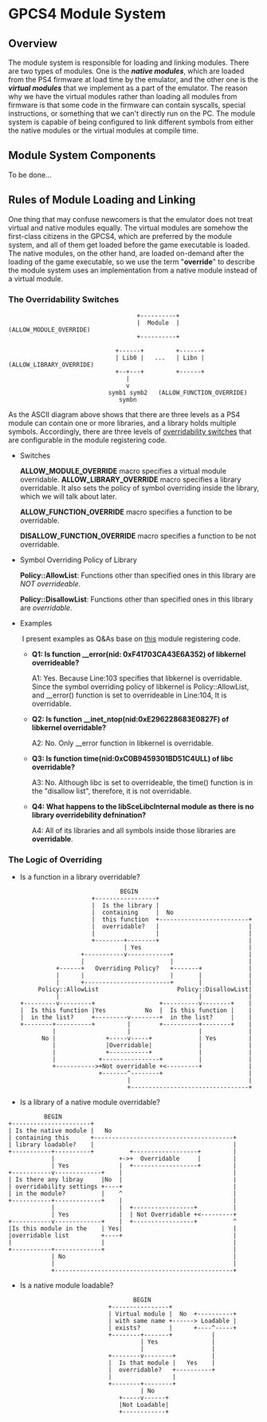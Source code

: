 # GPCS4 Module System

## Overview

The module system is responsible for loading and linking modules. There are two types of modules. One is the ***native modules***, which are loaded from the PS4 firmware at load time by the emulator, and the other one is the ***virtual modules*** that we implement as a part of the emulator. The reason why we have the virtual modules rather than loading all modules from firmware is that some code in the firmware can contain syscalls, special instructions, or something that we can't directly run on the PC. The module system is capable of being configured to link different symbols from either the native modules or the virtual modules at compile time.

## Module System Components

To be done...

## Rules of Module Loading and Linking

One thing that may confuse newcomers is that the emulator does not treat virtual and native modules equally. The virtual modules are somehow the first-class citizens in the GPCS4, which are preferred by the module system, and all of them get loaded before the game executable is loaded. The native modules, on the other hand, are loaded on-demand after the loading of the game executable, so we use the term "**override**" to describe the module system uses an implementation from a native module instead of a virtual module.

### The Overridability Switches 

```
                                    +----------+
                                    |  Module  |    (ALLOW_MODULE_OVERRIDE)
                                    +----------+

                              +------+         +------+
                              | Lib0 |   ...   | Libn | (ALLOW_LIBRARY_OVERRIDE)
                              +--+---+         +------+
                                 |
                                 v
                            symb1 symb2   (ALLOW_FUNCTION_OVERRIDE)
                               symbn
```

As the ASCII diagram above shows that there are three levels as a PS4 module can contain one or more libraries, and a library holds multiple symbols. Accordingly, there are three levels of [overridability switches](https://github.com/Inori/GPCS4/blob/3fbbfe51cad7974eb780673e5ade5149c9e423c7/GPCS4/Emulator/RegisterModules.cpp#L13) that are configurable in the module registering code. 

+ Switches

  **ALLOW_MODULE_OVERRIDE** macro specifies a virtual module overridable.
  **ALLOW_LIBRARY_OVERRIDE** macro specifies a library overridable. It also sets the policy of symbol overriding inside the library, which we will talk about later. 

  **ALLOW_FUNCTION_OVERRIDE** macro specifies a function to be overridable.

  **DISALLOW_FUNCTION_OVERRIDE** macro specifies a function to be not overridable.

+ Symbol Overriding Policy of Library

   **Policy::AllowList**: Functions other than specified ones in this library are *NOT overrideable*.

   **Policy::DisallowList**: Functions other than specified ones in this library are *overridable*.
   
+ Examples

   ​	I present examples as Q&As base on [this](https://github.com/Inori/GPCS4/blob/3fbbfe51cad7974eb780673e5ade5149c9e423c7/GPCS4/Emulator/RegisterModules.cpp#99) module registering code.

   + **Q1: Is function  \_\_error(nid: 0xF41703CA43E6A352) of libkernel overrideable?**

       A1: Yes. Because Line:103 specifies that libkernel is overridable. Since the symbol overriding policy of libkernel is Policy::AllowList, and  \_\_error() function is set to overrideable in Line:104, It is overridable.
       
   + **Q2: Is function \_\_inet_ntop(nid:0xE296228683E0827F) of libkernel overridable?** 
   
       A2: No. Only \_\_error function in libkernel is overridable.
       
   + **Q3: Is function time(nid:0xC0B9459301BD51C4ULL) of libc overridable?** 
   
       A3: No. Although libc is set to overrideable, the time() function is in the "disallow list", therefore, it is not overridable.
       
   + **Q4: What happens to the libSceLibcInternal module as there is no library overridebility defnination?**
   
       A4: All of its libraries and all symbols inside those libraries are **overridable**.
   
### The Logic of Overriding

+ Is a function in a library overridable?

  ```
                              BEGIN
                      +-----------------+
                      |  Is the library |
                      |  containing     |  No
                      |  this function  +-------------------------+
                      |  overridable?   |                         |
                      |                 |                         |
                      +--------+--------+                         |
                               | Yes                              |
                   +-----------v------------+                     |
                   |                        |                     |
            +------+   Overriding Policy?   +-------+             |
            |      |                        |       |             |
            |      +------------------------+       |             |
       Policy::AllowList                      Policy::DisallowList|
            |                                       |             |
  +---------v---------+                  +----------v--------+    |
  |  Is this function |Yes           No  |  Is this function |    |
  |  in the list?     +---------v--------+  in the list?     |    |
  +--------+----------+         |        +----------+--------+    |
           |                    |                   |             |
        No |              +-----v-----+             | Yes         |
           |              |Overridable|             |             |
           |              +-----------+             |             |
           |            +----------------+          |             |
           +----------->+Not overridable +<---------+             |
                        +-------^--------+                        |
                                |                                 |
                                +---------------------------------+
  
  ```

  

+ Is a library of a native module overridable?

```
          BEGIN
+----------------------+
| Is the native module |   No
| containing this      +---------------------------------------+
| library loadable?    |                                       |
+-----------+----------+          +------------------+         |
            |                  +->+  Overridable     |         |
            | Yes              |  +------------------+         |
+-----------v-------------+    |                               |
| Is there any libray     |No  |                               |
| overridability settings +----+                               |
| in the module?          |    ^                               |
+-----------+-------------+    |                               |
            |                  |  +-----------------+          |
            | Yes              |  | Not Overridable +<---------+
+-----------v-------------+    |  +-----------------+          ^
|Is this module in the    | Yes|                               |
|overridable list         +----+                               |
|                         |                                    |
+-----------+-------------+                                    |
            | No                                               |
            |                                                  |
            +--------------------------------------------------+
```

+ Is a native module loadable?     

```
                                   BEGIN       
                            +----------------+
                            | Virtual module |  No  +----------+
                            | with same name +------> Loadable |
                            | exists?        |      +----^-----+
                            +--------+-------+           |
                                     | Yes               |
                                     |                   |
                            +--------v--------+          |
                            |  Is that module |   Yes    |
                            |  overridable?   +----------+
                            |                 |
                            +--------+--------+
                                     | No
                               +-----v------+
                               |Not Loadable|
                               +------------+
```





